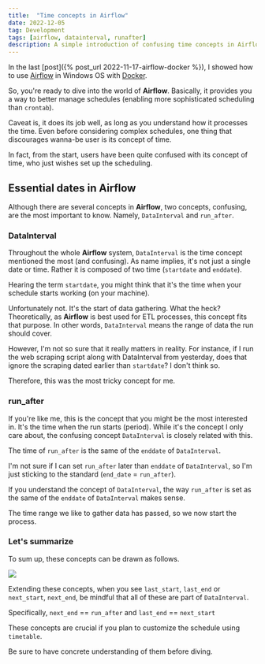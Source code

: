 ```yaml
---
title:  "Time concepts in Airflow"
date: 2022-12-05
tag: Development
tags: [airflow, datainterval, runafter]
description: A simple introduction of confusing time concepts in Airflow
---
```


In the last [post]({% post_url 2022-11-17-airflow-docker %}), I showed how to use [Airflow](https://airflow.apache.org) in Windows OS with [Docker](https://docker.com).

So, you're ready to dive into the world of **Airflow**. Basically, it provides you a way to better manage schedules (enabling more sophisticated scheduling than `crontab`). 

Caveat is, it does its job well, as long as you understand how it processes the time. Even before considering complex schedules, one thing that discourages wanna-be user is its concept of time.

In fact, from the start, users have been quite confused with its concept of time, who just wishes set up the scheduling.

## Essential dates in Airflow

Although there are several concepts in **Airflow**, two concepts, confusing, are the most important to know. Namely, `DataInterval` and `run_after`.


### DataInterval

Throughout the whole **Airflow** system, `DataInterval` is the time concept mentioned the most (and confusing). As name implies, it's not just a single date or time. Rather it is composed of two time (`startdate` and `enddate`). 

Hearing the term `startdate`, you might think that it's the time when your schedule starts working (on your machine).

Unfortunately not. It's the start of data gathering. What the heck?
Theoretically, as **Airflow** is best used for ETL processes, this concept fits that purpose. In other words, `DataInterval` means the range of data the run should cover.

However, I'm not so sure that it really matters in reality. For instance, if I run the web scraping script along with DataInterval from yesterday, does that ignore the scraping dated earlier than `startdate`? I don't think so. 

Therefore, this was the most tricky concept for me.


### run_after

If you're like me, this is the concept that you might be the most interested in. It's the time when the run starts (period). While it's the concept I only care about, the confusing concept `DataInterval` is closely related with this.

The time of `run_after` is the same of the `enddate` of `DataInterval`. 

I'm not sure if I can set `run_after` later than `enddate` of `DataInterval`, so I'm just sticking to the standard (`end_date` = `run_after`).

If you understand the concept of `DataInterval`, the way `run_after` is set as the same of the `enddate` of `DataInterval` makes sense. 

The time range we like to gather data has passed, so we now start the process.


### Let's summarize

To sum up, these concepts can be drawn as follows.

![](https://github.com/staedi/staedi.github.io/raw/main/images/airflow_time.png)

Extending these concepts, when you see `last_start`, `last_end` or `next_start`, `next_end`, be mindful that all of these are part of `DataInterval`.

Specifically, `next_end` == `run_after` and `last_end` == `next_start`

These concepts are crucial if you plan to customize the schedule using `timetable`. 

Be sure to have concrete understanding of them before diving.